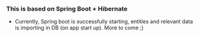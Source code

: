 ### This is based on Spring Boot + Hibernate ###

- Currently, Spring boot is successfully starting, entities and relevant data is importing in DB (on app start up). More to come ;) 

